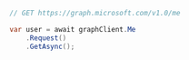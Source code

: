 <!-- markdownlint-disable MD041 -->

```csharp
// GET https://graph.microsoft.com/v1.0/me

var user = await graphClient.Me
    .Request()
    .GetAsync();
```

